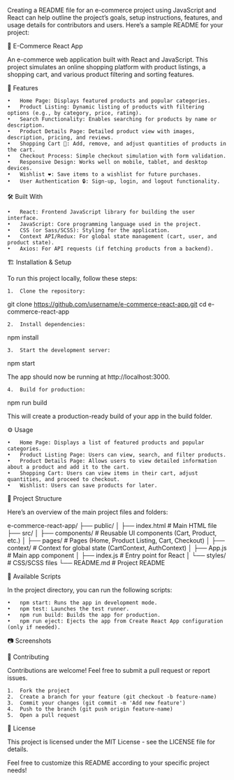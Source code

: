 Creating a README file for an e-commerce project using JavaScript and React can help outline the project’s goals, setup instructions, features, and usage details for contributors and users. Here’s a sample README for your project:

🛒 E-Commerce React App

An e-commerce web application built with React and JavaScript. This project simulates an online shopping platform with product listings, a shopping cart, and various product filtering and sorting features.

🚀 Features

	•	Home Page: Displays featured products and popular categories.
	•	Product Listing: Dynamic listing of products with filtering options (e.g., by category, price, rating).
	•	Search Functionality: Enables searching for products by name or description.
	•	Product Details Page: Detailed product view with images, description, pricing, and reviews.
	•	Shopping Cart 🛒: Add, remove, and adjust quantities of products in the cart.
	•	Checkout Process: Simple checkout simulation with form validation.
	•	Responsive Design: Works well on mobile, tablet, and desktop devices.
	•	Wishlist ❤️: Save items to a wishlist for future purchases.
	•	User Authentication 🔒: Sign-up, login, and logout functionality.

🛠️ Built With

	•	React: Frontend JavaScript library for building the user interface.
	•	JavaScript: Core programming language used in the project.
	•	CSS (or Sass/SCSS): Styling for the application.
	•	Context API/Redux: For global state management (cart, user, and product state).
	•	Axios: For API requests (if fetching products from a backend).

🏗️ Installation & Setup

To run this project locally, follow these steps:

	1.	Clone the repository:

git clone https://github.com/username/e-commerce-react-app.git
cd e-commerce-react-app


	2.	Install dependencies:

npm install


	3.	Start the development server:

npm start

The app should now be running at http://localhost:3000.

	4.	Build for production:

npm run build

This will create a production-ready build of your app in the build folder.

⚙️ Usage

	•	Home Page: Displays a list of featured products and popular categories.
	•	Product Listing Page: Users can view, search, and filter products.
	•	Product Details Page: Allows users to view detailed information about a product and add it to the cart.
	•	Shopping Cart: Users can view items in their cart, adjust quantities, and proceed to checkout.
	•	Wishlist: Users can save products for later.

📁 Project Structure

Here’s an overview of the main project files and folders:

e-commerce-react-app/
├── public/
│   ├── index.html      # Main HTML file
├── src/
│   ├── components/     # Reusable UI components (Cart, Product, etc.)
│   ├── pages/          # Pages (Home, Product Listing, Cart, Checkout)
│   ├── context/        # Context for global state (CartContext, AuthContext)
│   ├── App.js          # Main app component
│   ├── index.js        # Entry point for React
│   └── styles/         # CSS/SCSS files
└── README.md           # Project README

🔧 Available Scripts

In the project directory, you can run the following scripts:

	•	npm start: Runs the app in development mode.
	•	npm test: Launches the test runner.
	•	npm run build: Builds the app for production.
	•	npm run eject: Ejects the app from Create React App configuration (only if needed).

📷 Screenshots

🤝 Contributing

Contributions are welcome! Feel free to submit a pull request or report issues.

	1.	Fork the project
	2.	Create a branch for your feature (git checkout -b feature-name)
	3.	Commit your changes (git commit -m 'Add new feature')
	4.	Push to the branch (git push origin feature-name)
	5.	Open a pull request

📄 License

This project is licensed under the MIT License - see the LICENSE file for details.

Feel free to customize this README according to your specific project needs!